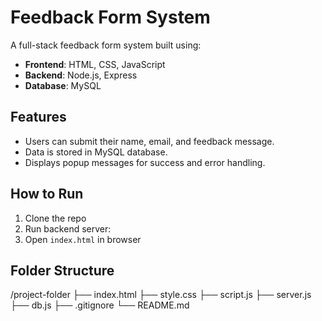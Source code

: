 # Feedback Form System

A full-stack feedback form system built using:

- **Frontend**: HTML, CSS, JavaScript
- **Backend**: Node.js, Express
- **Database**: MySQL

## Features
- Users can submit their name, email, and feedback message.
- Data is stored in MySQL database.
- Displays popup messages for success and error handling.

## How to Run
1. Clone the repo
2. Run backend server:
3. Open `index.html` in browser

## Folder Structure
/project-folder
├── index.html
├── style.css
├── script.js
├── server.js
├── db.js
├── .gitignore
└── README.md